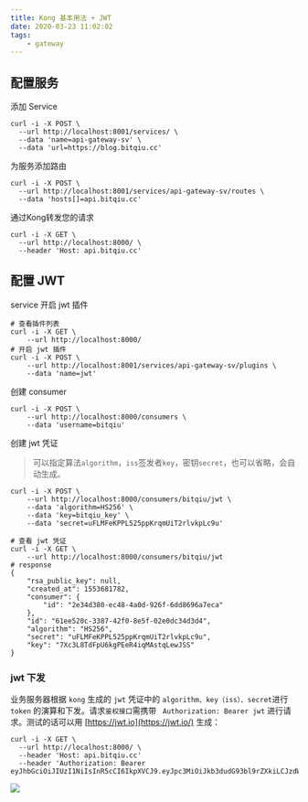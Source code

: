```yaml
---
title: Kong 基本用法 + JWT
date: 2020-03-23 11:02:02
tags:
    - gateway
---
```

<!--more-->
## 配置服务

添加 Service

```shell
curl -i -X POST \
  --url http://localhost:8001/services/ \
  --data 'name=api-gateway-sv' \
  --data 'url=https://blog.bitqiu.cc'
```

 为服务添加路由

```shell
curl -i -X POST \
  --url http://localhost:8001/services/api-gateway-sv/routes \
  --data 'hosts[]=api.bitqiu.cc'
```

通过Kong转发您的请求

```shell
curl -i -X GET \
  --url http://localhost:8000/ \
  --header 'Host: api.bitqiu.cc'
```

## 配置 JWT

service 开启 jwt 插件

```shell
# 查看插件列表
curl -i -X GET \
	--url http://localhost:8000/
# 开启 jwt 插件
curl -i -X POST \
	--url http://localhost:8001/services/api-gateway-sv/plugins \
	--data 'name=jwt'
```

创建 consumer

```shell
curl -i -X POST \
	--url http://localhost:8000/consumers \
	--data 'username=bitqiu'
```

创建 jwt 凭证

> 可以指定算法`algorithm`，`iss`签发者`key`，密钥`secret`，也可以省略，会自动生成。

```shell
curl -i -X POST \
	--url http://localhost:8000/consumers/bitqiu/jwt \
	--data 'algorithm=HS256' \
	--data 'key=bitqiu_key' \
	--data 'secret=uFLMFeKPPL525ppKrqmUiT2rlvkpLc9u'

# 查看 jwt 凭证
curl -i -X GET \
	--url http://localhost:8000/consumers/bitqiu/jwt
# response
{
    "rsa_public_key": null,
    "created_at": 1553681782,
    "consumer": {
        "id": "2e34d380-ec48-4a0d-926f-6dd8696a7eca"
    },
    "id": "61ee520c-3387-42f0-8e5f-02e0dc34d3d4",
    "algorithm": "HS256",
    "secret": "uFLMFeKPPL525ppKrqmUiT2rlvkpLc9u",
    "key": "7Xc3L8TdFpU6kgPEeR4iqMAstqLewJSS"
}
```

### jwt 下发

业务服务器根据 `kong` 生成的 `jwt` 凭证中的 `algorithm、key（iss）、secret`进行 `token` 的演算和下发。请求`鉴权接口`需携带
` Authorization: Bearer jwt` 进行请求。测试的话可以用 [https://jwt.io](https://jwt.io/) 生成：


```shell
curl -i -X GET \
  --url http://localhost:8000/ \
  --header 'Host: api.bitqiu.cc'
  --header 'Authorization: Bearer eyJhbGciOiJIUzI1NiIsInR5cCI6IkpXVCJ9.eyJpc3MiOiJkb3dudG93bl9rZXkiLCJzdWIiOiIxMjM0NTY3ODkwIiwibmFtZSI6IkpvaG4gRG9lIiwiaWF0IjoxNTE2MjM5MDIyfQ.nDvZa6Nu9cLxO36jnXsHwYIxrNLrDomJgvKJ5gihn4k'
```

![](https://i.loli.net/2021/03/11/COTYlxoSHP6m8yM.png)